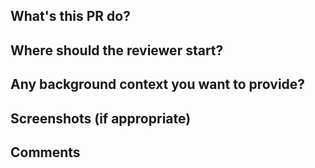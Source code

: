 ## What's this PR do?

## Where should the reviewer start?

## Any background context you want to provide?

## Screenshots (if appropriate)

## Comments
